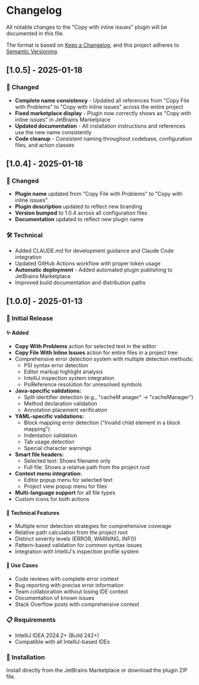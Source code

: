# Changelog

All notable changes to the "Copy with inline issues" plugin will be documented in this file.

The format is based on [Keep a Changelog](https://keepachangelog.com/en/1.0.4/),
and this project adheres to [Semantic Versioning](https://semver.org/spec/v2.0.0.html).

## [1.0.5] - 2025-01-18

### 🔄 Changed
- **Complete name consistency** - Updated all references from "Copy File with Problems" to "Copy with inline issues" across the entire project
- **Fixed marketplace display** - Plugin now correctly shows as "Copy with inline issues" in JetBrains Marketplace
- **Updated documentation** - All installation instructions and references use the new name consistently
- **Code cleanup** - Consistent naming throughout codebase, configuration files, and action classes

## [1.0.4] - 2025-01-18

### 🔄 Changed
- **Plugin name** updated from "Copy File with Problems" to "Copy with inline issues"
- **Plugin description** updated to reflect new branding
- **Version bumped** to 1.0.4 across all configuration files
- **Documentation** updated to reflect new plugin name

### 🛠️ Technical
- Added CLAUDE.md for development guidance and Claude Code integration
- Updated GitHub Actions workflow with proper token usage
- **Automatic deployment** - Added automated plugin publishing to JetBrains Marketplace
- Improved build documentation and distribution paths

## [1.0.0] - 2025-01-13

### 🎉 Initial Release

#### ✨ Added
- **Copy With Problems** action for selected text in the editor
- **Copy File With Inline Issues** action for entire files in a project tree
- Comprehensive error detection system with multiple detection methods:
  - PSI syntax error detection
  - Editor markup highlight analysis
  - IntelliJ inspection system integration
  - PsiReference resolution for unresolved symbols
- **Java-specific validations:**
  - Split identifier detection (e.g., "cacheM anager" → "cacheManager")
  - Method declaration validation
  - Annotation placement verification
- **YAML-specific validations:**
  - Block mapping error detection ("Invalid child element in a block mapping")
  - Indentation validation
  - Tab usage detection
  - Special character warnings
- **Smart file headers:**
  - Selected text: Shows filename only
  - Full file: Shows a relative path from the project root
- **Context menu integration:**
  - Editor popup menu for selected text
  - Project view popup menu for files
- **Multi-language support** for all file types
- Custom icons for both actions

#### 🔧 Technical Features
- Multiple error detection strategies for comprehensive coverage
- Relative path calculation from the project root
- Distinct severity levels (ERROR, WARNING, INFO)
- Pattern-based validation for common syntax issues
- Integration with IntelliJ's inspection profile system

#### 🎯 Use Cases
- Code reviews with complete error context
- Bug reporting with precise error information
- Team collaboration without losing IDE context
- Documentation of known issues
- Stack Overflow posts with comprehensive context

### 📋 Requirements
- IntelliJ IDEA 2024.2+ (Build 242+)
- Compatible with all IntelliJ-based IDEs

### 🚀 Installation
Install directly from the JetBrains Marketplace or download the plugin ZIP file.

